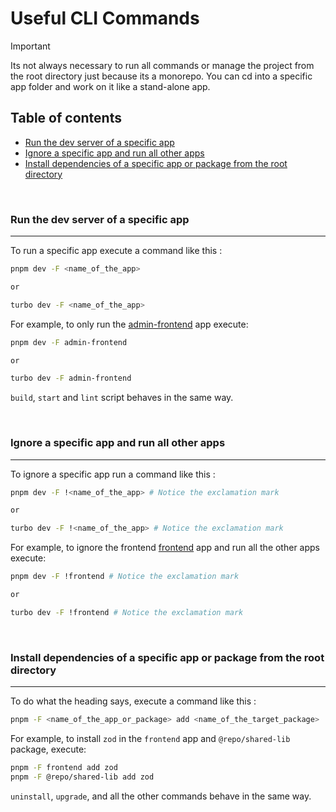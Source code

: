 # Useful CLI Commands

> [!IMPORTANT]
> Its not always necessary to run all commands or manage the project from the root directory just because its a monorepo. You can cd into a specific app folder and work on it like a stand-alone app.

## Table of contents

<ul>
    <li>
      <a href="#run-the-dev-server-of-a-specific-app">Run the dev server of a specific app</a>
    </li>
    <li><a href="#ignore-a-specific-app-and-run-all-other-apps">Ignore a specific app and run all other apps</a></li>
    <li><a href="#install-dependencies-of-a-specific-app-or-package-from-the-root-directory">Install dependencies of a specific app or package from the root directory</a></li>
</ul>

<br/>

### Run the dev server of a specific app

---

To run a specific app execute a command like this :

```sh
pnpm dev -F <name_of_the_app>

or

turbo dev -F <name_of_the_app>
```

For example, to only run the [admin-frontend](../apps/admin-frontend) app execute:

```sh
pnpm dev -F admin-frontend

or

turbo dev -F admin-frontend
```

`build`, `start` and `lint` script behaves in the same way.

<br/>

### Ignore a specific app and run all other apps

---

To ignore a specific app run a command like this :

```sh
pnpm dev -F !<name_of_the_app> # Notice the exclamation mark

or

turbo dev -F !<name_of_the_app> # Notice the exclamation mark
```

For example, to ignore the frontend [frontend](../apps/frontend) app and run all the other apps execute:

```sh
pnpm dev -F !frontend # Notice the exclamation mark

or

turbo dev -F !frontend # Notice the exclamation mark
```

<br/>

### Install dependencies of a specific app or package from the root directory

---

To do what the heading says, execute a command like this :

```sh
pnpm -F <name_of_the_app_or_package> add <name_of_the_target_package>
```

For example, to install `zod` in the `frontend` app and `@repo/shared-lib` package, execute:

```sh
pnpm -F frontend add zod
pnpm -F @repo/shared-lib add zod
```

`uninstall`, `upgrade`, and all the other commands behave in the same way.
